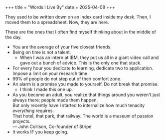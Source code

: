 +++
title = "Words I Live By"
date = 2025-04-08
+++


They used to be written down on an index card inside my desk. Then, I moved them to a spreadsheet. Now, they are here.

These are the ones that I often find myself thinking about in the middle of the day.

 - You are the average of your five closest friends.
 - Being on time is not a talent.
   - When I was an intern at IBM, they put us all in a giant video call and gave out a bunch of advice. This is the only one that stuck.
 - For every hour you dedicate to learning, dedicate two to application. Impose a limit on your research time.
 - 99% of people do not step out of their comfort zone.
 - An alarm is a promise you made to yourself. Do not break that promise.
   - I think I made this one up.
 - As you become an adult, you realize that things around you weren't just always there; people made them happen.  
   But only recently have I started to internalize how much tenacity *everything* requires.  
   That hotel, that park, that railway. The world is a museum of passion projects.  
   — John Collison, Co-founder of Stripe
 - It works IF you keep going.
